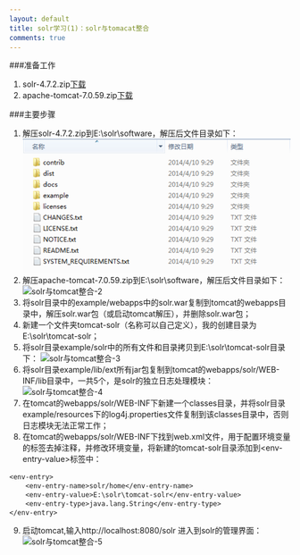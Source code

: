 ```yaml
---
layout: default
title: solr学习(1)：solr与tomacat整合
comments: true
---
```




###准备工作
1. solr-4.7.2.zip[下载](http://mirror.bit.edu.cn/apache/lucene/solr/4.7.2/)
2. apache-tomcat-7.0.59.zip[下载](http://mirror.bit.edu.cn/apache/tomcat/tomcat-7/v7.0.59/bin/)

###主要步骤
1. 解压solr-4.7.2.zip到E:\solr\software，解压后文件目录如下：
![solr与tomcat整合-1](/images/solr/solr_tomcat-1.png)
2. 解压apache-tomcat-7.0.59.zip到E:\solr\software，解压后文件目录如下：
![solr与tomcat整合-2](http://h.picphotos.baidu.com/album/s%3D1100%3Bq%3D90/sign=7b178650e2cd7b89ed6c3e823f1479d6/faf2b2119313b07e6590d69208d7912397dd8c7f.jpg)
3. 将solr目录中的example/webapps中的solr.war复制到tomcat的webapps目录中，解压solr.war包（或启动tomcat解压），并删除solr.war包；
4. 新建一个文件夹tomcat-solr（名称可以自己定义），我的创建目录为E:\solr\tomcat-solr；
5. 将solr目录example/solr中的所有文件和目录拷贝到E:\solr\tomcat-solr目录下：
![solr与tomcat整合-3](http://f.picphotos.baidu.com/album/s%3D1100%3Bq%3D90/sign=54bb18fe524e9258a23482efacb2ea29/7af40ad162d9f2d30ab4d475adec8a136227cc87.jpg)
6. 将solr目录example/lib/ext所有jar包复制到tomcat的webapps/solr/WEB-INF/lib目录中，一共5个，是solr的独立日志处理模块：
![solr与tomcat整合-4](http://f.picphotos.baidu.com/album/s%3D1100%3Bq%3D90/sign=d774aa73f6d3572c62e298ddba235856/b2de9c82d158ccbfb12448a01dd8bc3eb0354194.jpg)
7. 在tomcat的webapps/solr/WEB-INF下新建一个classes目录，并将solr目录example/resources下的log4j.properties文件复制到该classes目录中，否则日志模块无法正常工作；
8. 在tomcat的webapps/solr/WEB-INF下找到web.xml文件，用于配置环境变量的标签去掉注释，并修改环境变量，将新建的tomcat-solr目录添加到\<env-entry-value\>标签中：
```
<env-entry>
    <env-entry-name>solr/home</env-entry-name>
    <env-entry-value>E:\solr\tomcat-solr</env-entry-value>
    <env-entry-type>java.lang.String</env-entry-type>
</env-entry>
```
9. 启动tomcat,输入http://localhost:8080/solr 进入到solr的管理界面：
![solr与tomcat整合-5](http://b.picphotos.baidu.com/album/s%3D1100%3Bq%3D90/sign=a06cac946309c93d03f20af6af0dc3ad/91529822720e0cf3beb1a8610e46f21fbf09aae2.jpg)
